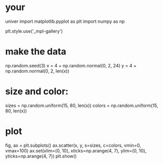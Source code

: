 # your
univer
import matplotlib.pyplot as plt
import numpy as np

plt.style.use('_mpl-gallery')

# make the data
np.random.seed(3)
x = 4 + np.random.normal(0, 2, 24)
y = 4 + np.random.normal(0, 2, len(x))
# size and color:
sizes = np.random.uniform(15, 80, len(x))
colors = np.random.uniform(15, 80, len(x))

# plot
fig, ax = plt.subplots()
ax.scatter(x, y, s=sizes, c=colors, vmin=0, vmax=100)
ax.set(xlim=(0, 10), xticks=np.arange(4, 7),
       ylim=(0, 10), yticks=np.arange(4, 7))
plt.show()
